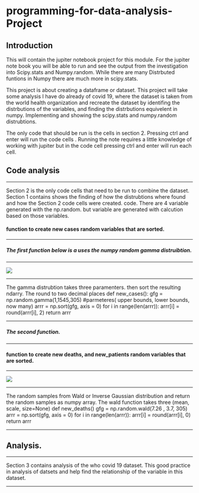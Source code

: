 # programming-for-data-analysis-Project
## Introduction

This will contain the jupiter notebook project for this module.
For the jupiter note book you will be able to run and see the output from the investigation into Scipy.stats and Numpy.random.
While there are many Distrbuted funtions in Numpy there are much more in scipy.stats.

This project is about creating a dataframe or dataset. 
This project will take some analysis I have do already of covid 19, where the dataset is taken from the world health organization and recreate the dataset by identifing the distrbutions of the variables, and finding the distrbutions equivelent in numpy. Implementing and showing the scipy.stats and numpy.random distrubtions.

The only code that should be run is the cells in section 2. 
Pressing ctrl and enter will run the code cells . 
Running the note requires a little knowledge of working with jupiter but in the code cell pressing ctrl and enter will run each cell.

## Code analysis 
****
Section 2 is the only code cells that need to be run to combine the dataset. Section 1 contains shows the finding of how the distrubtions where found and how the Section 2 code cells were created. 
code. There are 4 variable generated with the np.random. but variable are generated with calcution based on those variables.
#### function to create new cases random variables that are sorted.
****
##### The first function below is a uses the numpy random gamma distruibtion.
****
![](https://media.geeksforgeeks.org/wp-content/uploads/20200711163155/Screenshot20200711162300.png)<br>
****
The gamma distrubtion takes three paramenters.
then sort the resulting ndarry. 
The round to two decimal places
def new_cases():
    gfg = np.random.gamma(1,1545,305)
    #parmeteres( upper bounds, lower bounds, now many)
    arrr = np.sort(gfg, axis = 0)
    for i in range(len(arrr)):
        arrr[i] = round(arrr[i], 2)
    return arrr
****
##### The second function.
****
#### function to create new deaths, and new_patients random variables that are sorted. 
****
![](https://media.geeksforgeeks.org/wp-content/uploads/20200805150533/Screenshot20200805145651.png)<br>
****
The random samples from Wald or Inverse Gaussian distribution and return the random samples as numpy array.
The wald function takes three (mean, scale, size=None)
def new_deaths()
    gfg = np.random.wald(7.26 , 3.7, 305)
    arrr = np.sort(gfg, axis = 0)
    for i in range(len(arrr)):
        arrr[i] = round(arrr[i], 0)
    return arrr
**** 
## Analysis. 
****
Section 3 contains analysis of the who covid 19 dataset. This good practice in analysis of datsets and help find the relationship of the variable in this dataset. 
****
